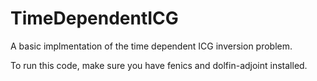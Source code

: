 # TimeDependentICG

A basic implmentation of the time dependent ICG inversion problem.

To run this code, make sure you have fenics and dolfin-adjoint installed.

